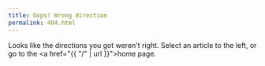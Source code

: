 ```yaml
---
title: Oops! Wrong direction
permalink: 404.html
---
```


Looks like the directions you got weren't right. Select an article to the left, or go to the <a href="{{ "/" | url }}">home page</a>.
